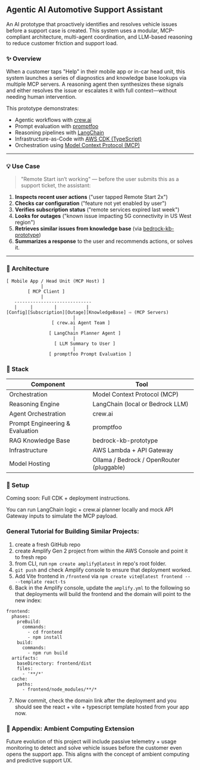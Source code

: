 ## Agentic AI Automotive Support Assistant

An AI prototype that proactively identifies and resolves vehicle issues before a support case is created. This system uses a modular, MCP-compliant architecture, multi-agent coordination, and LLM-based reasoning to reduce customer friction and support load.

### ✨ Overview

When a customer taps "Help" in their mobile app or in-car head unit, this system launches a series of diagnostics and knowledge base lookups via multiple MCP servers. A reasoning agent then synthesizes these signals and either resolves the issue or escalates it with full context—without needing human intervention.

This prototype demonstrates:
- Agentic workflows with [crew.ai](https://github.com/joaomdmoura/crewAI)
- Prompt evaluation with [promptfoo](https://github.com/promptfoo/promptfoo)
- Reasoning pipelines with [LangChain](https://www.langchain.com/)
- Infrastructure-as-Code with [AWS CDK (TypeScript)](https://docs.aws.amazon.com/cdk/latest/guide/home.html)
- Orchestration using [Model Context Protocol (MCP)](https://modelcontextprotocol.io/docs/concepts/architecture)


---

### 💡 Use Case

> "Remote Start isn’t working" — before the user submits this as a support ticket, the assistant:

1. **Inspects recent user actions** ("user tapped Remote Start 2x")
2. **Checks car configuration** ("feature not yet enabled by user")
3. **Verifies subscription status** ("remote services expired last week")
4. **Looks for outages** ("known issue impacting 5G connectivity in US West region")
5. **Retrieves similar issues from knowledge base** (via [bedrock-kb-prototype](https://github.com/RoyCodes/bedrock-kb-prototype))
6. **Summarizes a response** to the user and recommends actions, or solves it.

---

### 🤖 Architecture

```text
[ Mobile App / Head Unit (MCP Host) ]
             |
        [ MCP Client ]
             |
   -----------------------------
   |     |        |           |
[Config][Subscription][Outage][KnowledgeBase] ⇨ (MCP Servers)
                         |
                 [ crew.ai Agent Team ]
                         |
                [ LangChain Planner Agent ]
                         |
                  [ LLM Summary to User ]
                         |
                [ promptfoo Prompt Evaluation ]
```

### 🚀 Stack

| Component  | Tool |
| ------------- | ------------- |
| Orchestration | Model Context Protocol (MCP)  |
| Reasoning Engine  | LangChain (local or Bedrock LLM)  |
| Agent Orchestration | crew.ai | 
| Prompt Engineering & Evaluation | promptfoo |
| RAG Knowledge Base | bedrock-kb-prototype |
| Infrastructure | AWS Lambda + API Gateway |
| Model Hosting | Ollama / Bedrock / OpenRouter (pluggable) |

### 🔧 Setup

Coming soon: Full CDK + deployment instructions.

You can run LangChain logic + crew.ai planner locally and mock API Gateway inputs to simulate the MCP payload.

### General Tutorial for Building Similar Projects:
1. create a fresh GitHub repo 
2. create Amplify Gen 2 project from within the AWS Console and point it to fresh repo
3. from CLI, run `npm create amplify@latest` in repo's root folder.
4. `git push` and check Amplify console to ensure that deployment worked.
5. Add Vite frontend in `/frontend` via `npm create vite@latest frontend -- --template react-ts`
6. Back in the Amplify console, update the `amplify.yml` to the following so that deployments will build the frontend and the domain will point to the new index:

```
frontend:
  phases:
    preBuild:
      commands:
        - cd frontend
        - npm install
    build:
      commands:
        - npm run build
  artifacts:
    baseDirectory: frontend/dist
    files:
      - '**/*'
  cache:
    paths:
      - frontend/node_modules/**/*
```
7. Now commit, check the domain link after the deployment and you should see the react + vite + typescript template hosted from your app now. 

### 🔹 Appendix: Ambient Computing Extension

Future evolution of this project will include passive telemetry + usage monitoring to detect and solve vehicle issues before the customer even opens the support app. This aligns with the concept of ambient computing and predictive support UX.
